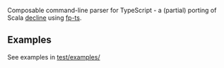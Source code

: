 Composable command-line parser for TypeScript - a (partial) porting of Scala [decline](https://github.com/bkirwi/decline) using [fp-ts](https://github.com/gcanti/fp-ts).


## Examples

See examples in [test/examples/](./test/examples/)
